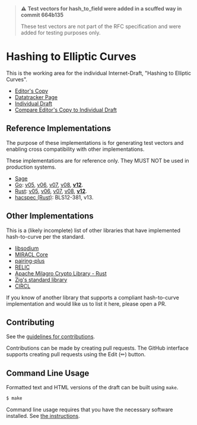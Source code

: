 > :warning: **Test vectors for hash_to_field were added in a scuffed way in commit 664b135**
> 
> These test vectors are not part of the RFC specification and were added for testing purposes only.

# Hashing to Elliptic Curves

This is the working area for the individual Internet-Draft, "Hashing to Elliptic Curves".

* [Editor's Copy](https://cfrg.github.io/draft-irtf-cfrg-hash-to-curve/#go.draft-irtf-cfrg-hash-to-curve.html)
* [Datatracker Page](https://datatracker.ietf.org/doc/draft-irtf-cfrg-hash-to-curve)
* [Individual Draft](https://datatracker.ietf.org/doc/html/draft-irtf-cfrg-hash-to-curve)
* [Compare Editor's Copy to Individual Draft](https://cfrg.github.io/draft-irtf-cfrg-hash-to-curve/#go.draft-irtf-cfrg-hash-to-curve.diff)

## Reference Implementations

The purpose of these implementations is for generating test vectors and enabling cross compatibility with other implementations.

These implementations are for reference only. They MUST NOT be used in production systems.

 - [Sage](https://github.com/cfrg/draft-irtf-cfrg-hash-to-curve/tree/master/poc)
 - [Go](https://github.com/armfazh/h2c-go-ref): 
     [v05](https://github.com/armfazh/h2c-go-ref/tree/v5.0.0), 
     [v06](https://github.com/armfazh/h2c-go-ref/tree/v6.0.0), 
     [v07](https://github.com/armfazh/h2c-go-ref/tree/v7.0.0), 
     [v08](https://github.com/armfazh/h2c-go-ref/tree/v8.0.0),
     **[v12](https://github.com/armfazh/h2c-go-ref/tree/v12.0.0)**.
 - [Rust](https://github.com/armfazh/h2c-rust-ref):
     [v05](https://github.com/armfazh/h2c-rust-ref/tree/v5.0.0),
     [v06](https://github.com/armfazh/h2c-rust-ref/tree/v6.0.0),
     [v07](https://github.com/armfazh/h2c-rust-ref/tree/v7.0.0),
     [v08](https://github.com/armfazh/h2c-rust-ref/tree/v8.0.0),
     **[v12](https://github.com/armfazh/h2c-rust-ref/tree/v12.0.0)**.
- [hacspec (Rust)](https://github.com/hacspec/hacspec/tree/master/examples/bls12-381-hash): BLS12-381, v13.


## Other Implementations

This is a (likely incomplete) list of other libraries that have implemented hash-to-curve per the standard.

 - [libsodium](https://github.com/jedisct1/libsodium)
 - [MIRACL Core](https://github.com/miracl/core)
 - [pairing-plus](https://github.com/algorand/pairing-plus)
 - [RELIC](https://github.com/relic-toolkit/relic)
 - [Apache Milagro Crypto Library - Rust](https://github.com/apache/incubator-milagro-crypto-rust)
 - [Zig's standard library](https://ziglang.org)
 - [CIRCL](https://github.com/cloudflare/circl/)

If you know of another library that supports a compliant hash-to-curve implementation and would like us to list it here, please open a PR.


## Contributing

See the
[guidelines for contributions](https://github.com/cfrg/draft-irtf-cfrg-hash-to-curve/blob/master/CONTRIBUTING.md).

Contributions can be made by creating pull requests.
The GitHub interface supports creating pull requests using the Edit (✏) button.


## Command Line Usage

Formatted text and HTML versions of the draft can be built using `make`.

```sh
$ make
```

Command line usage requires that you have the necessary software installed.  See
[the instructions](https://github.com/martinthomson/i-d-template/blob/main/doc/SETUP.md).

